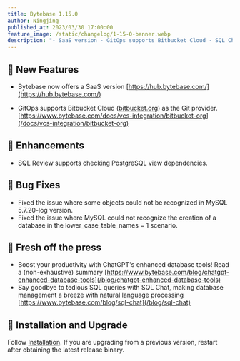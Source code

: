```yaml
---
title: Bytebase 1.15.0
author: Ningjing
published_at: 2023/03/30 17:00:00
feature_image: /static/changelog/1-15-0-banner.webp
description: "- SaaS version - GitOps supports Bitbucket Cloud - SQL Chat"
---
```


## 🚀 New Features

- Bytebase now offers a SaaS version [https://hub.bytebase.com/](https://hub.bytebase.com/)

- GitOps supports Bitbucket Cloud ([bitbucket.org](https://bitbucket.org)) as the Git provider.[https://www.bytebase.com/docs/vcs-integration/bitbucket-org](/docs/vcs-integration/bitbucket-org)

## 🎄 Enhancements

- SQL Review supports checking PostgreSQL view dependencies.

## 🐞 Bug Fixes

- Fixed the issue where some objects could not be recognized in MySQL 5.7.20-log version.
- Fixed the issue where MySQL could not recognize the creation of a database in the lower_case_table_names = 1 scenario.

## 📰 Fresh off the press

- Boost your productivity with ChatGPT's enhanced database tools!  Read a (non-exhaustive) summary [https://www.bytebase.com/blog/chatgpt-enhanced-database-tools](/blog/chatgpt-enhanced-database-tools)
- Say goodbye to tedious SQL queries with SQL Chat, making database management a breeze with natural language processing [https://www.bytebase.com/blog/sql-chat](/blog/sql-chat)

## 📕 Installation and Upgrade

Follow [Installation](/docs/get-started/install/overview). If you are upgrading from a previous version, restart after obtaining the latest release binary.